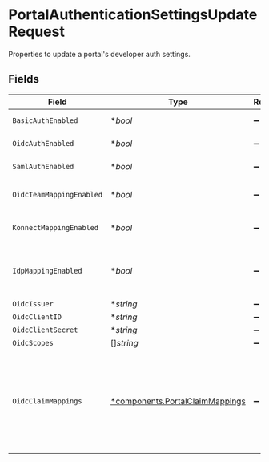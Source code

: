 # PortalAuthenticationSettingsUpdateRequest

Properties to update a portal's developer auth settings.


## Fields

| Field                                                                                                                    | Type                                                                                                                     | Required                                                                                                                 | Description                                                                                                              | Example                                                                                                                  |
| ------------------------------------------------------------------------------------------------------------------------ | ------------------------------------------------------------------------------------------------------------------------ | ------------------------------------------------------------------------------------------------------------------------ | ------------------------------------------------------------------------------------------------------------------------ | ------------------------------------------------------------------------------------------------------------------------ |
| `BasicAuthEnabled`                                                                                                       | **bool*                                                                                                                  | :heavy_minus_sign:                                                                                                       | The organization has basic auth enabled.                                                                                 | true                                                                                                                     |
| `OidcAuthEnabled`                                                                                                        | **bool*                                                                                                                  | :heavy_minus_sign:                                                                                                       | The organization has OIDC disabled.                                                                                      | false                                                                                                                    |
| `SamlAuthEnabled`                                                                                                        | **bool*                                                                                                                  | :heavy_minus_sign:                                                                                                       | The portal has SAML enabled or disabled.                                                                                 | false                                                                                                                    |
| `OidcTeamMappingEnabled`                                                                                                 | **bool*                                                                                                                  | :heavy_minus_sign:                                                                                                       | Whether IdP groups determine the Konnect Portal teams a developer has.                                                   | true                                                                                                                     |
| `KonnectMappingEnabled`                                                                                                  | **bool*                                                                                                                  | :heavy_minus_sign:                                                                                                       | Whether a Konnect Identity Admin assigns teams to a developer.                                                           | false                                                                                                                    |
| `IdpMappingEnabled`                                                                                                      | **bool*                                                                                                                  | :heavy_minus_sign:                                                                                                       | Whether IdP groups determine the Konnect Portal teams a developer has. This will soon replace oidc_team_mapping_enabled. | true                                                                                                                     |
| `OidcIssuer`                                                                                                             | **string*                                                                                                                | :heavy_minus_sign:                                                                                                       | N/A                                                                                                                      |                                                                                                                          |
| `OidcClientID`                                                                                                           | **string*                                                                                                                | :heavy_minus_sign:                                                                                                       | N/A                                                                                                                      |                                                                                                                          |
| `OidcClientSecret`                                                                                                       | **string*                                                                                                                | :heavy_minus_sign:                                                                                                       | N/A                                                                                                                      |                                                                                                                          |
| `OidcScopes`                                                                                                             | []*string*                                                                                                               | :heavy_minus_sign:                                                                                                       | N/A                                                                                                                      |                                                                                                                          |
| `OidcClaimMappings`                                                                                                      | [*components.PortalClaimMappings](../../models/components/portalclaimmappings.md)                                        | :heavy_minus_sign:                                                                                                       | Mappings from a portal developer atribute to an Identity Provider claim.                                                 | {<br/>"name": "name",<br/>"email": "email",<br/>"groups": "custom-group-claim"<br/>}                                     |